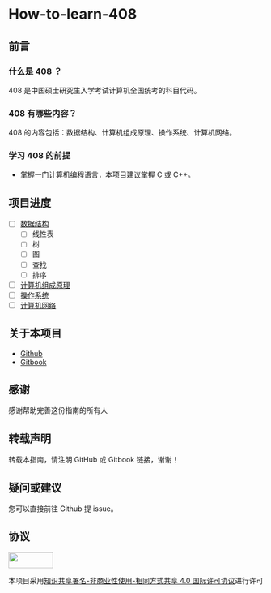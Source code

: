 # How-to-learn-408

## 前言

### 什么是 408 ？

408 是中国硕士研究生入学考试计算机全国统考的科目代码。

### 408 有哪些内容？

408 的内容包括：数据结构、计算机组成原理、操作系统、计算机网络。

### 学习 408 的前提

- 掌握一门计算机编程语言，本项目建议掌握 C 或 C++。

## 项目进度

- [ ] [数据结构](Data_Structures/README.md)
  - [ ] 线性表
  - [ ] 树
  - [ ] 图
  - [ ] 查找
  - [ ] 排序
 - [ ] [计算机组成原理](Computer_Organization_and_Architecture/README.md)
- [ ] [操作系统](Operating_System/README.md)
- [ ] [计算机网络](Computer_Networks/README.md)

## 关于本项目

- [Github](https://github.com/AFutureD/How-to-learn-408)
- [Gitbook](https://afutured.gitbook.io/afuture/)

## 感谢

感谢帮助完善这份指南的所有人

## 转载声明

转载本指南，请注明 GitHub 或 Gitbook 链接，谢谢！

## 疑问或建议

您可以直接前往 Github 提 issue。

## 协议

<a href="https://creativecommons.org/licenses/by-nc-sa/4.0/legalcode"><img src="https://licensebuttons.net/l/by-nc-sa/3.0/88x31.png" alt="" scale="0" width="88" height="31"></a>

本项目采用[知识共享署名-非商业性使用-相同方式共享 4.0 国际许可协议](https://creativecommons.org/licenses/by-nc-sa/4.0/legalcode)进行许可


